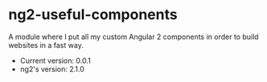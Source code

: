 # ng2-useful-components

A module where I put all my custom Angular 2 components in order to build websites in a fast way.

* Current version: 0.0.1 
* ng2's version: 2.1.0 




